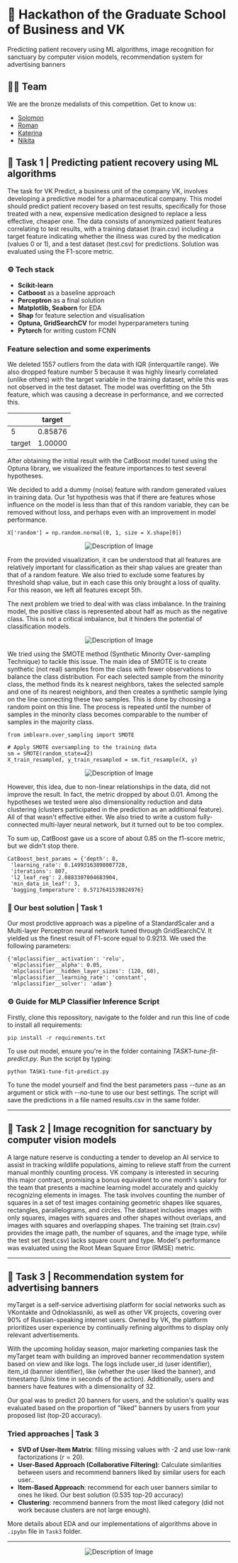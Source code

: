 # 🥉 Hackathon of the Graduate School of Business and VK   
Predicting patient recovery using ML algorithms, image recognition for sanctuary by computer vision models, recommendation system for advertising banners 

## 🦸‍♂️ Team
We are the bronze medalists of this competition. 
Get to know us:
- [Solomon](https://github.com/veidlink)
- [Roman](https://github.com/rtccreator)
- [Katerina](https://github.com/dekatrine)
- [Nikita](https://github.com/AnalyseOptimize)

## 🎯 Task 1 | Predicting patient recovery using ML algorithms


The task for VK Predict, a business unit of the company VK, involves developing a predictive model for a pharmaceutical company. This model should predict patient recovery based on test results, specifically for those treated with a new, expensive medication designed to replace a less effective, cheaper one. The data consists of anonymized patient features correlating to test results, with a training dataset (train.csv) including a target feature indicating whether the illness was cured by the medication (values 0 or 1), and a test dataset (test.csv) for predictions. Solution was evaluated using the F1-score metric.

### ⚙️ Tech stack 
- **Scikit-learn** 
- **Catboost** as a baseline approach
- **Perceptron** as a final solution
- **Matplotlib, Seaborn** for EDA
- **Shap** for feature selection and visualisation
- **Optuna, GridSearchCV** for model hyperparameters tuning
- **Pytorch** for writing custom FCNN

### Feature selection and some experiments 


We deleted 1557 outliers from the data with IQR (interquartile range). We also dropped feature number 5 because it was highly linearly correlated (unlike others) with the target variable in the training dataset, while this was not observed in the test dataset. The model was overfitting on the 5th feature, which was causing a decrease in performance, and we corrected this.

|   | target |
|---|--------|
| 5 | 0.85876|
| target | 1.00000|

After obtaining the initial result with the CatBoost model tuned using the Optuna library, we visualized the feature importances to test several hypotheses. 

We decided to add a dummy (noise) feature with random generated values in training data. Our 1st hypothesis was that if there are features whose influence on the model is less than that of this random variable, they can be removed without loss, and perhaps even with an improvement in model performance.


```
X['random'] = np.random.normal(0, 1, size = X.shape[0])
```


<p align="center">
  <img src="https://github.com/veidlink/Hackathon-of-the-Graduate-School-of-Business-and-VK/assets/137414808/e0082d63-e0bd-49ff-b896-540c835801b7" alt="Description of Image">
</p>


From the provided visualization, it can be understood that all features are relatively important for classification as their shap values are greater than that of a random feature. We also tried to exclude some features by threshold shap value, but in each case this only brought a loss of quality. For this reason, we left all features except 5th. 

The next problem we tried to deal with was class imbalance. In the training model, the positive class is represented about half as much as the negative class. This is not a critical imbalance, but it hinders the potential of classification models.

<p align="center">
  <img src="https://github.com/veidlink/Hackathon-of-the-Graduate-School-of-Business-and-VK/assets/137414808/f0e53f2e-700f-4bd0-929c-53e2fe32f0d2" alt="Description of Image">
</p>

We tried using the SMOTE method (Synthetic Minority Over-sampling Technique) to tackle this issue. The main idea of SMOTE is to create synthetic (not real) samples from the class with fewer observations to balance the class distribution. For each selected sample from the minority class, the method finds its k nearest neighbors, takes the selected sample and one of its nearest neighbors, and then creates a synthetic sample lying on the line connecting these two samples. This is done by choosing a random point on this line. The process is repeated until the number of samples in the minority class becomes comparable to the number of samples in the majority class.

```
from imblearn.over_sampling import SMOTE

# Apply SMOTE oversampling to the training data
sm = SMOTE(random_state=42)
X_train_resampled, y_train_resampled = sm.fit_resample(X, y)
```


<p align="center">
  <img src="https://github.com/veidlink/Hackathon-of-the-Graduate-School-of-Business-and-VK/assets/137414808/47ce0bde-1a4b-4aac-bcf7-a786db99987c" alt="Description of Image">
</p>


However, this idea, due to non-linear relationships in the data, did not improve the result. In fact, the metric dropped by about 0.01. Among the hypotheses we tested were also dimensionality reduction and data clustering (clusters participated in the prediction as an additional feature). All of that wasn't effective either. We also tried to write a custom fully-connected multi-layer neural network, but it turned out to be too complex. 


To sum up, CatBoost gave us a score of about 0.85 on the f1-score metric, but we didn't stop there.

```
CatBoost_best_params = {'depth': 8,
 'learning_rate': 0.14993163898007728,
 'iterations': 807,
 'l2_leaf_reg': 2.0883307004683904,
 'min_data_in_leaf': 3,
 'bagging_temperature': 0.5717641539824976}
```

### 📝 Our best solution | Task 1

Our most prodctive approach was a pipeline of a StandardScaler and a Multi-layer Perceptron neural network tuned through GridSearchCV. It yielded us the finest result of F1-score equal to 0.9213. 
We used the following parameters:

```
{'mlpclassifier__activation': 'relu',
 'mlpclassifier__alpha': 0.05,
 'mlpclassifier__hidden_layer_sizes': (120, 60),
 'mlpclassifier__learning_rate': 'constant',
 'mlpclassifier__solver': 'adam'}
```

### ⚙️  Guide for MLP Classifier Inference Script

Firstly, clone this repossitory, navigate to the folder and run this line of code to install all requirements:


```
pip install -r requirements.txt
```

To use out model, ensure you're in the folder containing *TASK1-tune-fit-predict.py*. Run the script by typing:

```
python TASK1-tune-fit-predict.py
``` 


To tune the model yourself and find the best parameters pass _--tune_ as an argument or stick with --no-tune to use our best settings. The script will save the predictions in a file named results.csv in the same folder.

---


## 🎯 Task 2 | Image recognition for sanctuary by computer vision models

A large nature reserve is conducting a tender to develop an AI service to assist in tracking wildlife populations, aiming to relieve staff from the current manual monthly counting process. VK company is interested in securing this major contract, promising a bonus equivalent to one month's salary for the team that presents a machine learning model accurately and quickly recognizing elements in images. The task involves counting the number of squares in a set of test images containing geometric shapes like squares, rectangles, parallelograms, and circles. The dataset includes images with only squares, images with squares and other shapes without overlaps, and images with squares and overlapping shapes. The training set (train.csv) provides the image path, the number of squares, and the image type, while the test set (test.csv) lacks square count and type. Model's performance was evaluated using the Root Mean Square Error (RMSE) metric.

---

## 🎯 Task 3 | Recommendation system for advertising banners

myTarget is a self-service advertising platform for social networks such as VKontakte and Odnoklassniki, as well as other VK projects, covering over 90% of Russian-speaking internet users. Owned by VK, the platform prioritizes user experience by continually refining algorithms to display only relevant advertisements.

With the upcoming holiday season, major marketing companies task the myTarget team with building an improved banner recommendation system based on view and like logs. The logs include user_id (user identifier), item_id (banner identifier), like (whether the user liked the banner), and timestamp (Unix time in seconds of the action). Additionally, users and banners have features with a dimensionality of 32.

Our goal was to predict 20 banners for users, and the solution's quality was evaluated based on the proportion of "liked" banners by users from your proposed list (top-20 accuracy).

### Tried approaches | Task 3

- **SVD of User-Item Matrix**: filling missing values with -2 and use low-rank factorizations ($r = 20$). 
- **User-Based Approach (Collaborative Filtering)**: Calculate similarities between users and recommend banners liked by similar users for each user..
- **Item-Based Approach**: recommend for each user banners similar to ones he liked. Our best solution (0.535 top-20 accuracy)
- **Clustering**: recommend banners from the most liked category (did not work because clusters are not large enough).

More details about EDA and our implementations of algorithms above in `.ipybn` file in `Task3` folder.

---

<p align="center">
  <img src="https://github.com/veidlink/Hackathon-of-the-Graduate-School-of-Business-and-VK/assets/137414808/077b38da-ed84-47b2-ba16-5fa8f2ad3211" alt="Description of Image">
</p>
